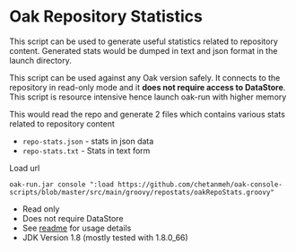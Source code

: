 # Oak Repository Statistics

This script can be used to generate useful statistics related to repository content.
Generated stats would be dumped in text and json format in the launch directory.

This script can be used against any Oak version safely. It connects to the repository in read-only mode and 
it __does not require access to DataStore__. This script is resource intensive hence launch oak-run with higher memory

This would read the repo and generate 2 files which contains various stats related to repository content

* `repo-stats.json` - stats in json data
* `repo-stats.txt` - Stats in text form

Load url

    oak-run.jar console ":load https://github.com/chetanmeh/oak-console-scripts/blob/master/src/main/groovy/repostats/oakRepoStats.groovy"
    
* Read only
* Does not require DataStore
* See [readme](../../../../README.md#usage) for usage details 
* JDK Version 1.8 (mostly tested with 1.8.0_66)
